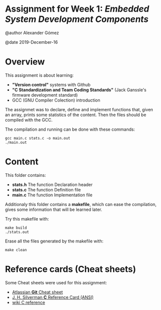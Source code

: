 # Assignment for Week 1: _Embedded System Development Components_

@author Alexander Gómez

@date 2019-December-16

# Overview

This assignment is about learning:

- __"Version control"__ systems with Github
- __"C Standardization and Team Coding Standards"__ (Jack Ganssle's firmware development standard)
- GCC (GNU Compiler Colection) introduction

The assignmet was to declare, define and implement functions that, given an array, prints some statistics of the content. Then the files should be compiled with the GCC. 

The compilation and running can be done with these commands:
```
gcc main.c stats.c -o main.out
./main.out
```

# Content

This folder contains:

- __**stats.h**__	The function Declaration header 
- __**stats.c**__	The function Definition file
- __**main.c**__	The function Implementation file

Additionaly this folder contains a __makefile__, which can ease the compilation, gives some information that will be learned later.

Try this makefile with:
```
make build
./stats.out
```

Erase all the files generated by the makefile with:
```
make clean
```
# Reference cards (Cheat sheets)

Some Cheat sheets were used for this assignment:

- [Atlassian **Git** Cheat sheet](https://www.atlassian.com/git/tutorials/atlassian-git-cheatsheet)
- [J. H. Silverman **C** Reference Card (ANSI)](https://www.math.brown.edu/~jhs/)
- [wiki C reference](https://en.cppreference.com/w/c)
